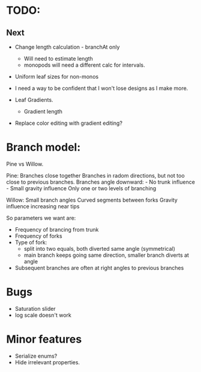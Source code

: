 # TODO:

## Next

* Change length calculation - branchAt only
  * Will need to estimate length
  * monopods will need a different calc for intervals.
* Uniform leaf sizes for non-monos

* I need a way to be confident that I won't lose designs as I make more.

* Leaf Gradients.
  * Gradient length

* Replace color editing with gradient editing?

# Branch model:

  Pine vs Willow.

  Pine:
    Branches close together
    Branches in radom directions, but not too close to previous branches.
    Branches angle downward:
      - No trunk influence
      - Small gravity influence
    Only one or two levels of branching

  Willow:
    Small branch angles
    Curved segments between forks
    Gravity influence increasing near tips

So parameters we want are:

  * Frequency of brancing from trunk
  * Frequency of forks
  * Type of fork:
    - split into two equals, both diverted same angle (symmetrical)
    - main branch keeps going same direction, smaller branch diverts at angle
  * Subsequent branches are often at right angles to previous branches

# Bugs

* Saturation slider
* log scale doesn't work

# Minor features

* Serialize enums?
* Hide irrelevant properties.
